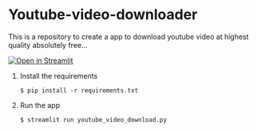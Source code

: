 # Youtube-video-downloader
This is a repository to create a app to download youtube video at highest quality absolutely free...

[![Open in Streamlit](https://static.streamlit.io/badges/streamlit_badge_black_white.svg)](https://elloraai.streamlit.app/)


1. Install the requirements

   ```
   $ pip install -r requirements.txt
   
   ```

2. Run the app

   ```
   $ streamlit run youtube_video_download.py
   ```
